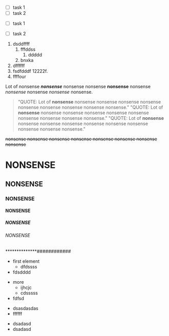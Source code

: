 + [ ] task 1
+ [ ] task 2
* [ ] task 1
- [ ] task 2

1. dsddffff
   1. fffddss
      1. ddddd
   2. bnxka
2. dffffff
3444. fsdfdddf
12222f.
4. ffffour



Lot of nonsense **_nonsense_** nonsense nonsense __nonsense__ nonsense *nonsense* nonsense _nonsense_ nonsense.

> "QUOTE: Lot of **nonsense** nonsense nonsense nonsense nonsense nonsense nonsense nonsense nonsense nonsense."
 "QUOTE: Lot of **nonsense** nonsense nonsense nonsense nonsense nonsense nonsense nonsense nonsense nonsense."
 "QUOTE: Lot of **nonsense** nonsense nonsense nonsense nonsense nonsense nonsense nonsense nonsense nonsense."

~~nonsense nonsense nonsense nonsense nonsense nonsense nonsense nonsense~~
 
 # NONSENSE
 
 ## NONSENSE
 
 ### NONSENSE
  
 #### NONSENSE
   
 ##### NONSENSE
    
 ###### NONSENSE
 
 **************############

- first element
   - dfdssss
- fdsdddd
* more
   * ijhcjc
   * cdsssss
* fdfsd
+ dsasdasdas
+ ffffff
- dsadasd
- dsadasd

